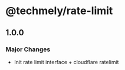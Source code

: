 # @techmely/rate-limit

## 1.0.0

### Major Changes

- Init rate limit interface + cloudflare ratelimit
